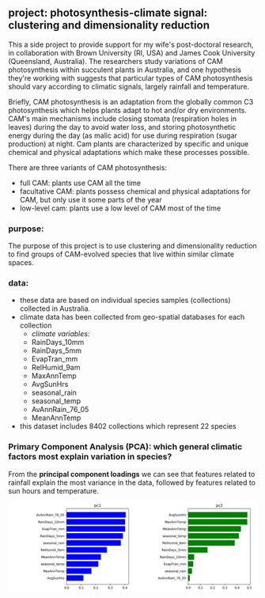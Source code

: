 ## project: photosynthesis-climate signal: clustering and dimensionality reduction
 This a side project to provide support for my wife's post-doctoral research, in collaboration with Brown University (RI, USA) and James Cook University (Queensland, Australia). The researchers study variations of CAM photosynthesis within succulent plants in Australia, and one hypothesis they're working with suggests that particular types of CAM photosynthesis should vary according to climatic signals, largely rainfall and temperature.

 Briefly, CAM photosynthesis is an adaptation from the globally common C3 photosynthesis which helps plants adapt to hot and/or dry environments. CAM's main mechanisms include closing stomata (respiration holes in leaves) during the day to avoid water loss, and storing photosynthetic energy during the day (as malic acid) for use during respiration (sugar production) at night. Cam plants are characterized by specific and unique chemical and physical adaptations which make these processes possible.

 There are three variants of CAM photosynthesis:
  - full CAM: plants use CAM all the time
  - facultative CAM: plants possess chemical and physical adaptations for CAM, but only use it some parts of the year
  - low-level cam: plants use a low level of CAM most of the time

### purpose:
 The purpose of this project is to use clustering and dimensionality reduction to find groups of CAM-evolved species that live within similar climate spaces.

### data:
  - these data are based on individual species samples (collections) collected in Australia.
  - climate data has been collected from geo-spatial databases for each collection
      - _climate variables:_
      - RainDays_10mm
      - RainDays_5mm
      - EvapTran_mm
      - RelHumid_9am
      - MaxAnnTemp
      - AvgSunHrs
      - seasonal_rain
      - seasonal_temp
      - AvAnnRain_76_05
      - MeanAnnTemp
  - this dataset includes 8402 collections which represent 22 species

### Primary Component Analysis (PCA): which general climatic factors most explain variation in species?

From the __principal component loadings__ we can see that features related to rainfall explain the most variance in the data, followed by features related to sun hours and temperature. 

<img alt="pca loadings" src="/figs/pc1_pc2_components.png" size="300">
